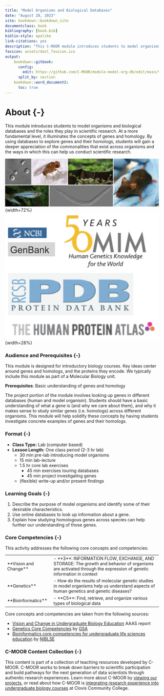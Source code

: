 ```yaml
---
title: "Model Organisms and Biological Databases"
date: "August 28, 2023"
site: bookdown::bookdown_site
documentclass: book
bibliography: [book.bib]
biblio-style: apalike
link-citations: yes
description: "This C-MOOR module introduces students to model organisms and biological databases and the roles they play in scientific research. At a more fundamental level, it illuminates the concepts of genes and homology. By using databases to explore genes and their homologs, students will gain a deeper appreciation of the commonalities that exist across organisms and the ways in which this can help us conduct scientific research."
favicon: assets/dasl_favicon.ico
output:
    bookdown::gitbook:
      config:
        edit: https://github.com/C-MOOR/module-model-org-db/edit/main/%s
      split_by: section
    bookdown::word_document2:
      toc: true
---
```


# About {-}

This module introduces students to model organisms and biological databases and the roles they play in scientific research.  At a more fundamental level, it illuminates the concepts of genes and homology.  By using databases to explore genes and their homologs, students will gain a deeper appreciation of the commonalities that exist across organisms and the ways in which this can help us conduct scientific research.

![(\#fig:unnamed-chunk-1)Left: Max Westby. Some of the most important genetic model organisms in use today. Clockwise from top left: yeast, fruit fly, arabidopsis, mouse, roundworm, zebrafish. http://cubocube.com/dashboard.php?a=1179&b=1228&c=103 License: [CC ANS 2.5](https://creativecommons.org/licenses/by-nc-sa/2.5/). Right: Logos from several biological databases](assets/model_org_intro/model_organism_collage.jpeg){width=72%}![(\#fig:unnamed-chunk-1)Left: Max Westby. Some of the most important genetic model organisms in use today. Clockwise from top left: yeast, fruit fly, arabidopsis, mouse, roundworm, zebrafish. http://cubocube.com/dashboard.php?a=1179&b=1228&c=103 License: [CC ANS 2.5](https://creativecommons.org/licenses/by-nc-sa/2.5/). Right: Logos from several biological databases](assets/database_intro/database_logos.png){width=28%}

### Audience and Prerequisites {-}

This module is designed for introductory biology courses.  Key ideas center around genes and homologs, and the proteins they encode.  We typically include this module as part of a Molecular Biology unit.

**Prerequisites**: Basic understanding of genes and homology

The project portion of the module involves looking up genes in different databases (human and model organism). Students should have a basic understanding of what a gene is (and why we care about them), and why it makes sense to study similar genes (i.e. homologs) across different organisms.  This module will help solidify these concepts by having students investigate concrete examples of genes and their homologs.

<!--
**Prerequisites**: None

A minimal but sufficient explanation of genes and homology is included as part of the module, so students should be able to complete it at any point.
-->


### Format {-}

<!--
Class Type should be one of the following (from CourseSource):
- Lecture
- Lab
- Seminar
- Discussion Section
- On-line
- Other
-->

<!--
Lesson Length should be one of the following (from CourseSource):
- Portion of one class period
- One class period
- Multiple class periods
- One term (semester or quarter)
- One year
- Other

You can then provide additional details; e.g.

- **Lesson Length:** One class period (2-3 hr lab)
    - 40 min setup and introduction (for shorter lab periods, these can be done ahead of time)
    - 2 hr core lab exercises
    - Optional 20 min "challenge" exercise

-->

- **Class Type:** Lab (computer based)
- **Lesson Length:** One class period (2-3 hr lab)
    - 30 min pre-lab introducing model organisms
    - 15 min lab-lecture
    - 1.5 hr core lab exercises
      - 45 min exercises touring databases
      - 45 min project investigating genes
    - (flexible) write-up and/or present findings

### Learning Goals {-}

1. Describe the purpose of model organisms and identify some of their desirable characteristics. 
1. Use online databases to look up information about a gene.
1. Explain how studying homologous genes across species can help further our understanding of those genes.

### Core Competencies {-}

This activity addresses the following core concepts and competencies:

<table>
<tbody>
  <tr>
   <td style="text-align:left;"> **Vision and Change** </td>
   <td style="text-align:left;"> - **3**: INFORMATION FLOW, EXCHANGE, AND STORAGE: The growth and behavior of organisms are activated through the expression of genetic information in context </td>
  </tr>
  <tr>
   <td style="text-align:left;"> **Genetics** </td>
   <td style="text-align:left;"> - How do the results of molecular genetic studies in model organisms help us understand aspects of human genetics and genetic diseases? </td>
  </tr>
  <tr>
   <td style="text-align:left;"> **Bioinformatics** </td>
   <td style="text-align:left;"> - **C5**: Find, retrieve, and organize various types of biological data </td>
  </tr>
</tbody>
</table>

Core concepts and competencies are taken from the following sources:

  - [Vision and Change in Undergraduate Biology Education](https://visionandchange.org/) AAAS report
  - [Genetics Core Competencies](https://genetics-gsa.org/education/genetics-learning-framework/) by [GSA](https://genetics-gsa.org/)
  - [Bioinformatics core competencies for undergraduate life sciences education](https://doi.org/10.1371/journal.pone.0196878) by [NIBLSE](https://qubeshub.org/community/groups/niblse)

### C-MOOR Content Collection {-}


This content is part of a collection of teaching resources developed by C-MOOR.  C-MOOR works to break down barriers to scientific participation and build pathways for the next generation of data scientists through authentic research experiences.  Learn more about C-MOOR by [viewing our projects](https://github.com/c-moor), or read about how C-MOOR is [integrating research experience into undergraduate biology courses](https://www.cloviscollege.edu/alumni-and-community/c-moor/c-moor.html) at Clovis Community College.

<!-- ## Available course formats
This course is available in multiple formats which allows you to take it in the way that best suites your needs. You can take it for certificate which can be for free or fee.

- The material for this course can be viewed without login requirement on this [Bookdown website](LINK HERE). This format might be most appropriate for you if you rely on screen-reader technology.
- This course can be taken for [free certification through Leanpub](LINK HERE).
- This course can be taken on [Coursera for certification here](LINK HERE) (but it is not available for free on Coursera).
- Our courses are open source, you can find the [source material for this course on GitHub](LINK HERE). 
-->

